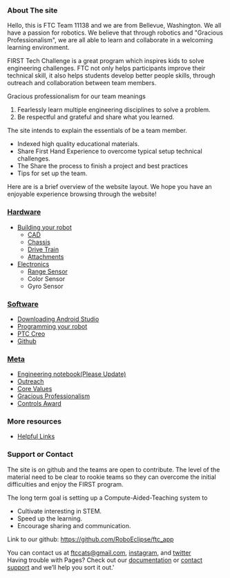 ### About The site
Hello, this is FTC Team 11138 and we are from Bellevue, Washington. We all have a passion for robotics. We believe that through robotics and "Gracious Professionalism", we are all able to learn and collaborate in a welcoming learning environment.

FIRST Tech Challenge is a great program which inspires kids to solve engineering challenges. FTC not only helps participants improve their technical skill, it also helps students develop better people skills, through outreach and collaboration between team members.   

Gracious professionalism for our team meanings  
1.	Fearlessly learn multiple engineering disciplines to solve a problem. 
2.	Be respectful and grateful and share what you learned. 

The site intends to explain the essentials of be a team member.
*	Indexed high quality educational materials.
*	Share First Hand Experience to overcome typical setup technical challenges.
*	The Share the process to finish a project and best practices 
*	Tips for set up the team. 

Here are is a brief overview of the website layout. We hope you have an enjoyable experience browsing through the website!
### [Hardware](https://ftccats.github.io/Intro_Hardware)
- [Building your robot](https://ftccats.github.io/Hardware_BuildingYourRobot)
    * [CAD](https://ftccats.github.io/software/CADwithPTC)
    * [Chassis](https://ftccats.github.io/Chassis)
    * [Drive Train](https://ftccats.github.io/hardware/drivetrain)
    * [Attachments](https://ftccats.github.io/Attachments)
- [Electronics](https://ftccats.github.io/Electronics)
    * [Range Sensor](https://ftccats.github.io/software/rangesensor)
    * Color Sensor
    * Gyro Sensor  
    
### [Software](https://ftccats.github.io/Intro_Software)
- [Downloading Android Studio](https://ftccats.github.io/software/SourceControlAndroidStudio)
- [Programming your robot](https://ftccats.github.io/software/ProgrammingBasics)
- [PTC Creo](https://ftccats.github.io/software/CADwithPTC)  
- [Github](https://ftccats.github.io/software/ProgrammingSourceControl)

### [Meta](https://ftccats.github.io/Intro_Meta)
 - [Engineering notebook(Please Update)](https://ftccats.github.io/EngineerBook)
 - [Outreach](https://ftccats.github.io/Outreach)
 - [Core Values](https://ftccats.github.io/corevalues)
 - [Gracious Professionalism](https://ftccats.github.io/graciousprofessionalism)
 - [Controls Award](https://ftccats.github.io/ControlsAward)
 
### More resources
 - [Helpful Links](https://ftccats.github.io/resources)

### Support or Contact
The site is on github and the teams are open to contribute. 
The level of the material need to be clear to rookie teams so they can overcome the initial difficulties and enjoy the FIRST program.

The long term goal is setting up a Compute-Aided-Teaching system to 
*	Cultivate interesting in STEM. 
*	Speed up the learning. 
*	Encourage sharing and communication.  


Link to our github: https://github.com/RoboEclipse/ftc_app

You can contact us at ftccats@gmail.com, [instagram](https://www.instagram.com/roboeclipse_ftc/), and [twitter](https://twitter.com/Roboeclipse_ftc)  
Having trouble with Pages? Check out our [documentation](https://help.github.com/categories/github-pages-basics/) or [contact support](https://github.com/contact) and we’ll help you sort it out.'



